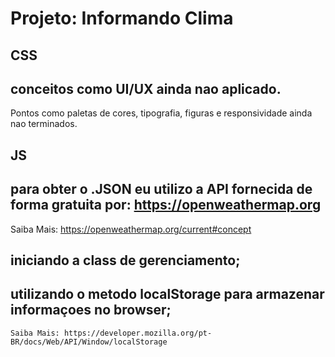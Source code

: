 # Projeto: Informando Clima

## CSS

## conceitos como UI/UX ainda nao aplicado.
Pontos como paletas de cores, tipografia, figuras e responsividade ainda nao terminados.

## JS

## para obter o .JSON eu utilizo a API fornecida de forma gratuita por: https://openweathermap.org
 Saiba Mais: https://openweathermap.org/current#concept

## iniciando a class de gerenciamento;

## utilizando o metodo localStorage para armazenar informaçoes no browser;
    Saiba Mais: https://developer.mozilla.org/pt-BR/docs/Web/API/Window/localStorage